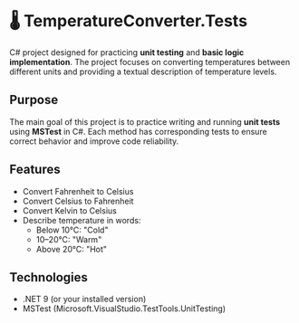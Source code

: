 # 🌡️ TemperatureConverter.Tests

 C# project designed for practicing **unit testing** and **basic logic implementation**. The project focuses on converting temperatures between different units and providing a textual description of temperature levels.

## Purpose

The main goal of this project is to practice writing and running **unit tests** using **MSTest** in C#. Each method has corresponding tests to ensure correct behavior and improve code reliability.

## Features

- Convert Fahrenheit to Celsius
- Convert Celsius to Fahrenheit
- Convert Kelvin to Celsius
- Describe temperature in words:
  - Below 10°C: "Cold"
  - 10–20°C: "Warm"
  - Above 20°C: "Hot"

## Technologies

- .NET 9 (or your installed version)
- MSTest (Microsoft.VisualStudio.TestTools.UnitTesting)

